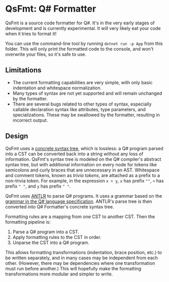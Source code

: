 ﻿# QsFmt: Q# Formatter

QsFmt is a source code formatter for Q#.
It's in the very early stages of development and is currently experimental.
It will very likely eat your code when it tries to format it!

You can use the command-line tool by running `dotnet run -p App` from this folder.
This will only print the formatted code to the console, and won't overwrite your files, so it's safe to use.

## Limitations

* The current formatting capabilities are very simple, with only basic indentation and whitespace normalization.
* Many types of syntax are not yet supported and will remain unchanged by the formatter.
* There are several bugs related to other types of syntax, especially callable declaration syntax like attributes, type parameters, and specializations.
  These may be swallowed by the formatter, resulting in incorrect output.

## Design

QsFmt uses a [concrete syntax tree](https://en.wikipedia.org/wiki/Parse_tree), which is lossless: a Q# program parsed into a CST can be converted back into a string without any loss of information.
QsFmt's syntax tree is modeled on the Q# compiler's abstract syntax tree, but with additional information on every node for tokens like semicolons and curly braces that are unnecessary in an AST.
Whitespace and comment tokens, known as *trivia tokens*, are attached as a prefix to a non-trivia token.
For example, in the expression `x + y`, `x` has prefix `""`, `+` has prefix `" "`, and `y` has prefix `" "`.

QsFmt uses [ANTLR](https://www.antlr.org/) to parse Q# programs.
It uses a grammar based on the [grammar in the Q# language specification](https://github.com/microsoft/qsharp-language/tree/main/Specifications/Language/5_Grammar).
ANTLR's parse tree is then converted into Q# Formatter's concrete syntax tree.

Formatting rules are a mapping from one CST to another CST.
Then the formatting pipeline is:

1. Parse a Q# program into a CST.
2. Apply formatting rules to the CST in order.
3. Unparse the CST into a Q# program.

This allows formatting transformations (indentation, brace position, etc.) to be written separately, and in many cases may be independent from each other.
(However, there may be dependencies where one transformation must run before another.)
This will hopefully make the formatting transformations more modular and simpler to write.

